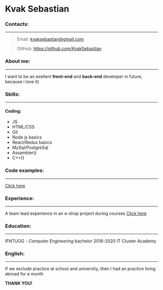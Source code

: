 # Kvak Sebastian

### Contacts:
_____

> Email: kvaksebastian@gmail.com

> GitHub: https://github.com/KvakSebastian

### About me:
_____
I want to be an exellent __front-end__ and __back-end__ developer in future, because i love it)

### Skills:
_____

#### Coding:

- JS
- HTML/CSS
- Git
- Node js basics 
- React/Redux basics 
- MySql/PostgreSql
- Assambler))
- C++))

### Code examples:
___

 [Click here][git-repo-url]

### Experience:
___
 A team lead experience in an e-shop project during courses
 [Click here][heroku]
 
### Education:
___
 IFNTUOG - *Computer Engineering* bachelor 2016-2020
 IT Cluster Academy
 
### English:
___
If we exclude practice at school and university, then I had an practice living abroad for a month
 
__THANK YOU!__

 [git-repo-url]: <https://github.com/KvakSebastian>
 [heroku]: <https://agile-tundra-77784.herokuapp.com/>


